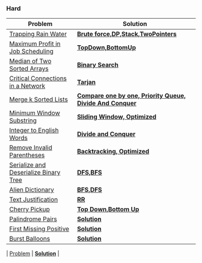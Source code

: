 ### Hard

| Problem | Solution |
| ------------ |  ------------ | 
| [Trapping Rain Water](https://leetcode.com/problems/trapping-rain-water/) | [**Brute force,DP,Stack,TwoPointers**](hard/Trapping_Rain_Water) | 
| [Maximum Profit in Job Scheduling](https://leetcode.com/problems/maximum-profit-in-job-scheduling/) | [**TopDown,BottomUp**](hard/Maximum_Profit_in_Job_Scheduling) | 
| [Median of Two Sorted Arrays](https://leetcode.com/problems/median-of-two-sorted-arrays/) | [**Binary Search**](hard/Median_of_Two_Sorted_Arrays) | 
| [Critical Connections in a Network](https://leetcode.com/problems/critical-connections-in-a-network/) | [**Tarjan**](hard/Critical_Connections_in_a_Network) | 
| [Merge k Sorted Lists](https://leetcode.com/problems/merge-k-sorted-lists/) | [**Compare one by one, Priority Queue, Divide And Conquer**](hard/Merge_k_Sorted_Lists) | 
| [Minimum Window Substring](https://leetcode.com/problems/minimum-window-substring/) | [**Sliding Window, Optimized**](hard/Minimum_Window_Substring) | 
| [Integer to English Words](https://leetcode.com/problems/integer-to-english-words/) | [**Divide and Conquer**](hard/Integer_to_English_Words) | 
| [Remove Invalid Parentheses](https://leetcode.com/problems/remove-invalid-parentheses/) | [**Backtracking, Optimized**](hard/Remove_Invalid_Parentheses) | 
| [Serialize and Deserialize Binary Tree](https://leetcode.com/problems/serialize-and-deserialize-binary-tree/) | [**DFS,BFS**](hard/Serialize_and_Deserialize_Binary_Tree) | 
| [Alien Dictionary](https://leetcode.com/problems/alien-dictionary/) | [**BFS,DFS**]() | 
| [Text Justification](https://leetcode.com/problems/text-justification/) | [**RR**]() | 
| [Cherry Pickup](https://leetcode.com/problems/cherry-pickup/) | [**Top Down,Bottom Up**]() | 
| [Palindrome Pairs](https://leetcode.com/problems/palindrome-pairs/) | [**Solution**]() | 
| [First Missing Positive](https://leetcode.com/problems/first-missing-positive/) | [**Solution**]() | 
| [Burst Balloons](https://leetcode.com/problems/burst-balloons/) | [**Solution**]() | 

| [Problem]() | [**Solution**]() | 